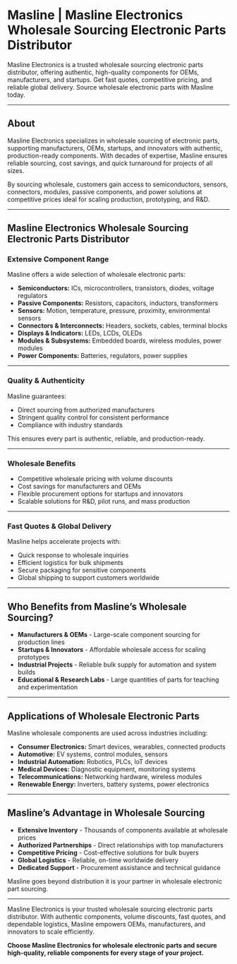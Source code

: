 # Masline | Masline Electronics Wholesale Sourcing Electronic Parts Distributor

Masline Electronics is a trusted wholesale sourcing electronic parts distributor, offering authentic, high-quality components for OEMs, manufacturers, and startups. Get fast quotes, competitive pricing, and reliable global delivery. Source wholesale electronic parts with Masline today.

---

## About

Masline Electronics specializes in wholesale sourcing of electronic parts, supporting manufacturers, OEMs, startups, and innovators with authentic, production-ready components. With decades of expertise, Masline ensures reliable sourcing, cost savings, and quick turnaround for projects of all sizes.

By sourcing wholesale, customers gain access to semiconductors, sensors, connectors, modules, passive components, and power solutions at competitive prices ideal for scaling production, prototyping, and R&D.

---

## Masline Electronics Wholesale Sourcing Electronic Parts Distributor

### Extensive Component Range

Masline offers a wide selection of wholesale electronic parts:

- **Semiconductors:** ICs, microcontrollers, transistors, diodes, voltage regulators  
- **Passive Components:** Resistors, capacitors, inductors, transformers  
- **Sensors:** Motion, temperature, pressure, proximity, environmental sensors  
- **Connectors & Interconnects:** Headers, sockets, cables, terminal blocks  
- **Displays & Indicators:** LEDs, LCDs, OLEDs  
- **Modules & Subsystems:** Embedded boards, wireless modules, power modules  
- **Power Components:** Batteries, regulators, power supplies  

---

### Quality & Authenticity

Masline guarantees:  

- Direct sourcing from authorized manufacturers  
- Stringent quality control for consistent performance  
- Compliance with industry standards  

This ensures every part is authentic, reliable, and production-ready.

---

### Wholesale Benefits

- Competitive wholesale pricing with volume discounts  
- Cost savings for manufacturers and OEMs  
- Flexible procurement options for startups and innovators  
- Scalable solutions for R&D, pilot runs, and mass production  

---

### Fast Quotes & Global Delivery

Masline helps accelerate projects with:  

- Quick response to wholesale inquiries  
- Efficient logistics for bulk shipments  
- Secure packaging for sensitive components  
- Global shipping to support customers worldwide  

---

## Who Benefits from Masline’s Wholesale Sourcing?

- **Manufacturers & OEMs** - Large-scale component sourcing for production lines  
- **Startups & Innovators** - Affordable wholesale access for scaling prototypes  
- **Industrial Projects** - Reliable bulk supply for automation and system builds  
- **Educational & Research Labs** - Large quantities of parts for teaching and experimentation  

---

## Applications of Wholesale Electronic Parts

Masline wholesale components are used across industries including:  

- **Consumer Electronics:** Smart devices, wearables, connected products  
- **Automotive:** EV systems, control modules, sensors  
- **Industrial Automation:** Robotics, PLCs, IoT devices  
- **Medical Devices:** Diagnostic equipment, monitoring systems  
- **Telecommunications:** Networking hardware, wireless modules  
- **Renewable Energy:** Inverters, battery systems, power electronics  

---

## Masline’s Advantage in Wholesale Sourcing

- **Extensive Inventory** - Thousands of components available at wholesale prices  
- **Authorized Partnerships** - Direct relationships with top manufacturers  
- **Competitive Pricing** - Cost-effective solutions for bulk buyers  
- **Global Logistics** - Reliable, on-time worldwide delivery  
- **Dedicated Support** - Procurement assistance and technical guidance  

Masline goes beyond distribution it is your partner in wholesale electronic part sourcing.

---

Masline Electronics is your trusted wholesale sourcing electronic parts distributor. With authentic components, volume discounts, fast quotes, and dependable logistics, Masline empowers OEMs, manufacturers, and innovators to scale efficiently.  

**Choose Masline Electronics for wholesale electronic parts and secure high-quality, reliable components for every stage of your project.**
